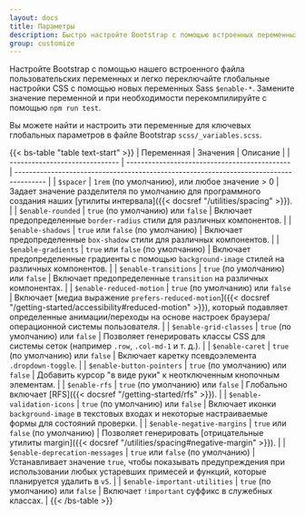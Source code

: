 ```yaml
---
layout: docs
title: Параметры
description: Быстро настройте Bootstrap с помощью встроенных переменных, чтобы легко переключать глобальные настройки CSS для управления стилем и поведением.
group: customize
---
```


Настройте Bootstrap с помощью нашего встроенного файла пользовательских переменных и легко переключайте глобальные настройки CSS с помощью новых переменных Sass `$enable-*`. Замените значение переменной и при необходимости перекомпилируйте с помощью `npm run test`.

Вы можете найти и настроить эти переменные для ключевых глобальных параметров в файле Bootstrap `scss/_variables.scss`.

{{< bs-table "table text-start" >}}
| Переменная                     | Значения                                      | Описание                                                                               |
| ------------------------------ | --------------------------------------------- | -------------------------------------------------------------------------------------- |
| `$spacer`                      | `1rem` (по умолчанию), или любое значение > 0 | Задает значение разделителя по умолчанию для программного создания наших [утилиты интервала]({{< docsref "/utilities/spacing" >}}). |
| `$enable-rounded`              | `true` (по умолчанию) или `false`             | Включает предопределенные `border-radius` стили для различных компонентов. |
| `$enable-shadows`              | `true` или `false` (по умолчанию)             | Включает предопределенные `box-shadow` стили для различных компонентов. |
| `$enable-gradients`            | `true` или `false` (по умолчанию)             | Включает предопределенные градиенты с помощью `background-image` стилей на различных компонентов. |
| `$enable-transitions`          | `true` (по умолчанию) или `false`             | Включает предопределенные `transition` на различных компонентах. |
| `$enable-reduced-motion`       | `true` (по умолчанию) или `false`             | Включает [медиа выражение `prefers-reduced-motion`]({{< docsref "/getting-started/accessibility#reduced-motion" >}}), который подавляет определенные анимации/переходы на основе настроек браузера/операционной системы пользователя. |
| `$enable-grid-classes`         | `true` (по умолчанию) или `false`             | Позволяет генерировать классы CSS для системы сеток (например `.row`, `.col-md-1` и т. д.). |
| `$enable-caret`                | `true` (по умолчанию) или `false`             | Включает каретку псевдоэлемента `.dropdown-toggle`. |
| `$enable-button-pointers`      | `true` (по умолчанию) или `false`             | Добавить курсор "в виде руки" к неотключенным кнопочным элементам. |
| `$enable-rfs`                  | `true` (по умолчанию) или `false`             | Глобально включает [RFS]({{< docsref "/getting-started/rfs" >}}). |
| `$enable-validation-icons`     | `true` (по умолчанию) или `false`             | Включает иконки `background-image` в текстовых входах и некоторые настраиваемые формы для состояний проверки. |
| `$enable-negative-margins`     | `true` или `false` (по умолчанию)             | Позволяет генерировать [отрицательные утилиты margin]({{< docsref "/utilities/spacing#negative-margin" >}}). |
| `$enable-deprecation-messages` | `true` или `false` (по умолчанию)             | Устанавливает значение `true`, чтобы показывать предупреждения при использовании любых устаревших примесей и функций, которые планируется удалить в `v5`. |
| `$enable-important-utilities`  | `true` (по умолчанию) или `false`             | Включает `!important` суффикс в служебных классах. |
{{< /bs-table >}}
